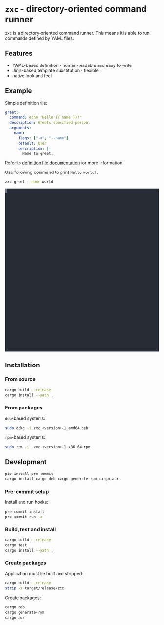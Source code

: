 # `zxc` - directory-oriented command runner

`zxc` is a directory-oriented command runner.
This means it is able to run commands defined by YAML files.

## Features

- YAML-based definition - human-readable and easy to write
- Jinja-based template substitution - flexible
- native look and feel

## Example

Simple definition file:

```yaml
greet:
  command: echo "Hello {{ name }}!"
  description: Greets specified person.
  arguments:
    name:
      flags: ["-n", "--name"]
      default: User
      description: |-
        Name to greet.
```

Refer to [definition file documentation](./docs/definition_file.md) for more information.

Use following command to print `Hello world!`:

```bash
zxc greet --name world
```

![demo](./docs/demo.svg)

## Installation

### From source

```bash
cargo build --release
cargo install --path .
```

### From packages

`deb`-based systems:

```bash
sudo dpkg -i zxc_<version>-1_amd64.deb
```

`rpm`-based systems:

```bash
sudo rpm -i  zxc-<version>-1.x86_64.rpm
```

## Development

```bash
pip install pre-commit
cargo install cargo-deb cargo-generate-rpm cargo-aur
```

### Pre-commit setup

Install and run hooks:

```bash
pre-commit install
pre-commit run -a
```

### Build, test and install

```bash
cargo build --release
cargo test
cargo install --path .
```

### Create packages

Application must be built and stripped:

```bash
cargo build --release
strip -s target/release/zxc
```

Create packages:

```bash
cargo deb
cargo generate-rpm
cargo aur
```
